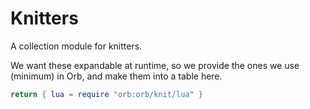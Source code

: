 # Knitters


  A collection module for knitters.


We want these expandable at runtime, so we provide the ones we use (minimum)
in Orb, and make them into a table here.


```lua
return { lua = require "orb:orb/knit/lua" }
```
